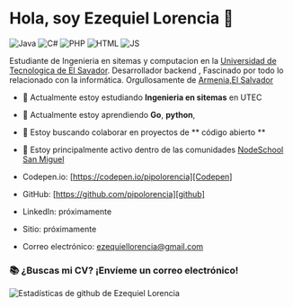 # Hola, soy Ezequiel Lorencia 👋

![Java](https://img.shields.io/badge/Java-medio-red)
![C#](https://img.shields.io/badge/C%20sharp-medio-blueviolet)
![PHP](https://img.shields.io/badge/PHP-medio-9cf)
![HTML](https://img.shields.io/badge/HTML-medio-orange)
![JS](https://img.shields.io/badge/JavaScrip-medio-yellow)

Estudiante de Ingenieria en sitemas y computacion en la [Universidad de Tecnologica de El Savador](https://www.utec.edu.sv/?fbclid=IwAR1UGSl3KAK2MnnNZ6uKAe7Mo2Pn7hs6kEjWYAFA65eHTnYme65Wqmub6V8). Desarrollador backend , Fascinado por todo lo relacionado con la informática. Orgullosamente de [Armenia,El Salvador](https://goo.gl/maps/KQZY84hZaNxUsZqd7) 

- 🔭 Actualmente estoy estudiando **Ingenieria en sitemas** en UTEC
- 🌱 Actualmente estoy aprendiendo **Go**, **python**, 
- 👯 Estoy buscando colaborar en proyectos de ** código abierto **
- 💬 Estoy principalmente activo dentro de las comunidades [NodeSchool San Miguel](https://www.facebook.com/nodeschoolsm/)

- Codepen.io: [https://codepen.io/pipolorencia][Codepen]
- GitHub: [https://github.com/pipolorencia][github]
- LinkedIn: próximamente
- Sitio: próximamente
- Correo electrónico: ezequiellorencia@gmail.com

### 📚 ¿Buscas mi CV? ¡Envíeme un correo electrónico!

![Estadísticas de github de Ezequiel Lorencia](https://github-readme-stats.vercel.app/api?username=pipolorencia&show_icons=true&hide_border=true)


